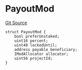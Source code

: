 # PayoutMod

[Git Source](https://github.com/jbx-protocol/juice-contracts-v1/blob/71fd42afb0ef0d51606019d9a17dcb746505efd5/contracts/interfaces/IModStore.sol)

```solidity
struct PayoutMod {
    bool preferUnstaked;
    uint16 percent;
    uint48 lockedUntil;
    address payable beneficiary;
    IModAllocator allocator;
    uint56 projectId;
}
```

